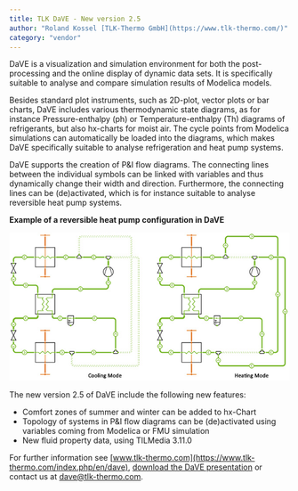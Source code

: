 ```yaml
---
title: TLK DaVE - New version 2.5
author: "Roland Kossel [TLK-Thermo GmbH](https://www.tlk-thermo.com/)"
category: "vendor"
---
```


DaVE is a visualization and simulation environment for both the post-processing and the online display of dynamic data sets. It is specifically suitable to analyse and compare simulation results of Modelica models.

Besides standard plot instruments, such as 2D-plot, vector plots or bar charts, DaVE includes various thermodynamic state diagrams, as for instance Pressure-enthalpy (ph) or Temperature-enthalpy (Th) diagrams of refrigerants, but also hx-charts for moist air. The cycle points from Modelica simulations can automatically be loaded into the diagrams, which makes DaVE specifically suitable to analyse refrigeration and heat pump systems.

DaVE supports the creation of P&I flow diagrams. The connecting lines between the individual symbols can be linked with variables and thus dynamically change their width and direction. Furthermore, the connecting lines can be (de)activated, which is for instance suitable to analyse reversible heat pump systems.

**Example of a reversible heat pump configuration in DaVE**

![Example of a reversible heat pump configuration in DaVE](tlk-dave-22-01.jpg)


The new version 2.5 of DaVE include the following new features:
 - Comfort zones of summer and winter can be added to hx-Chart
 - Topology of systems in P&I flow diagrams can be (de)activated using variables coming from Modelica or FMU simulation
 - New fluid property data, using TILMedia 3.11.0


For further information see [www.tlk-thermo.com](https://www.tlk-thermo.com/index.php/en/dave), [download the DaVE presentation](https://www.tlk-thermo.com/images/tlk/content/presentations/DaVE_EN_2020_September.pdf) or contact us at [dave@tlk-thermo.com](mailto:dave@tlk-thermo.com).
